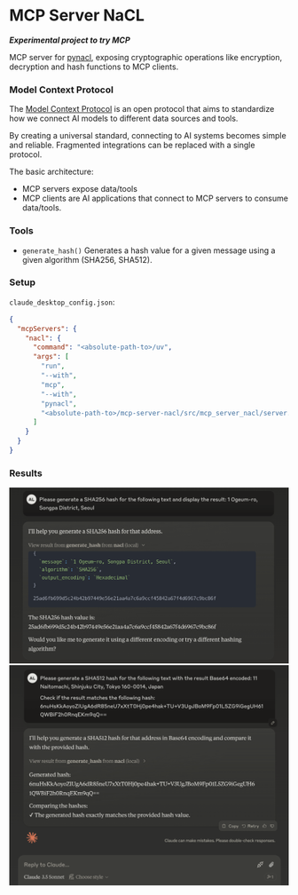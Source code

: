 # MCP Server NaCL

***Experimental project to try MCP***

MCP server for [pynacl](https://github.com/pyca/pynacl), exposing cryptographic operations like encryption, decryption and hash functions to MCP clients.

### Model Context Protocol

The [Model Context Protocol](https://modelcontextprotocol.io/introduction) is an open protocol that aims to standardize how we connect AI models to different data sources and tools.

By creating a universal standard, connecting to AI systems becomes simple and reliable. 
Fragmented integrations can be replaced with a single protocol.

The basic architecture:  
- MCP servers expose data/tools  
- MCP clients are AI applications that connect to MCP servers to consume data/tools.

### Tools

- `generate_hash()`
Generates a hash value for a given message using a given algorithm (SHA256, SHA512).

### Setup

`claude_desktop_config.json`:

```json
{
  "mcpServers": {
    "nacl": {
      "command": "<absolute-path-to>/uv",
      "args": [
        "run",
        "--with",
        "mcp",
        "--with",
        "pynacl",
        "<absolute-path-to>/mcp-server-nacl/src/mcp_server_nacl/server.py"
      ]
    }
  }
}
```

### Results

<img src="./src/mcp_server_nacl/test_integration/test_generate_hash_1.png" width="800px" />
<img src="./src/mcp_server_nacl/test_integration/test_generate_hash_2.png" width="800px" />